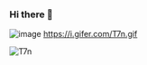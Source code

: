 ### Hi there 👋

<!--
**aranajk/aranajk** is a ✨ _special_ ✨ repository because its `README.md` (this file) appears on your GitHub profile.

Here are some ideas to get you started:

- 🔭 I’m currently working on ...
- 🌱 I’m currently learning ...
- 👯 I’m looking to collaborate on ...
- 🤔 I’m looking for help with ...
- 💬 Ask me about ...
- 📫 How to reach me: ...
- 😄 Pronouns: ...
- ⚡ Fun fact: ...
-->
![image](https://i.gifer.com/T7n.jpg)
https://i.gifer.com/T7n.gif


![T7n](https://user-images.githubusercontent.com/104057685/164349835-7da0f2e5-0fdf-4fb3-929e-8777bbd5f2fc.gif)
